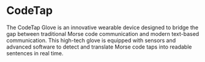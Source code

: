 # CodeTap
The CodeTap Glove is an innovative wearable device designed to bridge the gap between traditional Morse code communication and modern text-based communication. This high-tech glove is equipped with sensors and advanced software to detect and translate Morse code taps into readable sentences in real time.
